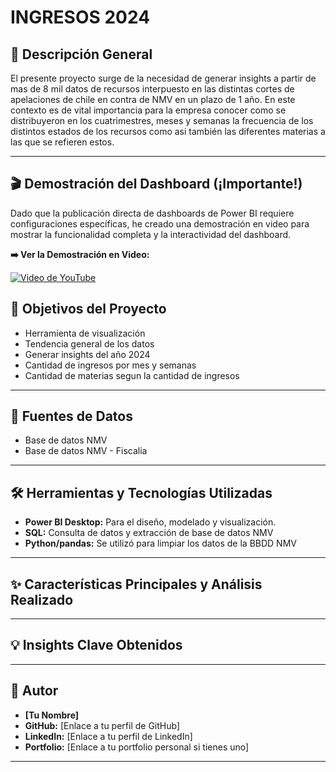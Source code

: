 
# **INGRESOS 2024**



## 📝 Descripción General

El presente proyecto surge de la necesidad de generar insights a partir de mas de 8 mil datos de recursos interpuesto en las distintas cortes de apelaciones de chile en contra de NMV en un plazo de 1 año. En este contexto es de vital importancia para la empresa conocer como se distribuyeron en los cuatrimestres, meses y semanas la  frecuencia de los distintos estados de los recursos como asi también las diferentes materias a las que se refieren estos.

---

## 🎬 Demostración del Dashboard (¡Importante!)

Dado que la publicación directa de dashboards de Power BI requiere configuraciones específicas, he creado una demostración en video para mostrar la funcionalidad completa y la interactividad del dashboard.

**➡️ Ver la Demostración en Video:**


[![Video de YouTube](https://img.youtube.com/vi/8qkbmnr5jCk/0.jpg)](https://youtu.be/8qkbmnr5jCk)



## 🎯 Objetivos del Proyecto

* Herramienta de visualización
* Tendencia general de los datos
* Generar insights del año 2024
* Cantidad de ingresos por  mes y semanas
* Cantidad de materias segun la cantidad de ingresos
  
---

## 💾 Fuentes de Datos

* Base de datos NMV
* Base de datos NMV - Fiscalia


---

## 🛠️ Herramientas y Tecnologías Utilizadas

* **Power BI Desktop:** Para el diseño, modelado y visualización.
* **SQL:** Consulta de datos y extracción de base de datos NMV
* **Python/pandas:** Se utilizó para limpiar los datos de la BBDD NMV

---

## ✨ Características Principales y Análisis Realizado

---

## 💡 Insights Clave Obtenidos


---




## 👤 Autor

* **[Tu Nombre]**
* **GitHub:** [Enlace a tu perfil de GitHub]
* **LinkedIn:** [Enlace a tu perfil de LinkedIn]
* **Portfolio:** [Enlace a tu portfolio personal si tienes uno]

---
